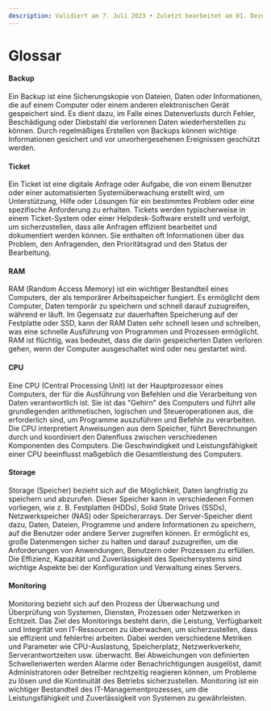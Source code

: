 ```yaml
---
description: Validiert am 7. Juli 2023 • Zuletzt bearbeitet am 01. Dezember 2023
---
```


# Glossar

#### Backup

Ein Backup ist eine Sicherungskopie von Dateien, Daten oder Informationen, die auf einem Computer oder einem anderen elektronischen Gerät gespeichert sind. Es dient dazu, im Falle eines Datenverlusts durch Fehler, Beschädigung oder Diebstahl die verlorenen Daten wiederherstellen zu können. Durch regelmäßiges Erstellen von Backups können wichtige Informationen gesichert und vor unvorhergesehenen Ereignissen geschützt werden.

#### Ticket

Ein Ticket ist eine digitale Anfrage oder Aufgabe, die von einem Benutzer oder einer automatisierten Systemüberwachung erstellt wird, um Unterstützung, Hilfe oder Lösungen für ein bestimmtes Problem oder eine spezifische Anforderung zu erhalten. Tickets werden typischerweise in einem Ticket-System oder einer Helpdesk-Software erstellt und verfolgt, um sicherzustellen, dass alle Anfragen effizient bearbeitet und dokumentiert werden können. Sie enthalten oft Informationen über das Problem, den Anfragenden, den Prioritätsgrad und den Status der Bearbeitung.

#### RAM

RAM (Random Access Memory) ist ein wichtiger Bestandteil eines Computers, der als temporärer Arbeitsspeicher fungiert. Es ermöglicht dem Computer, Daten temporär zu speichern und schnell darauf zuzugreifen, während er läuft. Im Gegensatz zur dauerhaften Speicherung auf der Festplatte oder SSD, kann der RAM Daten sehr schnell lesen und schreiben, was eine schnelle Ausführung von Programmen und Prozessen ermöglicht. RAM ist flüchtig, was bedeutet, dass die darin gespeicherten Daten verloren gehen, wenn der Computer ausgeschaltet wird oder neu gestartet wird.

#### CPU

Eine CPU (Central Processing Unit) ist der Hauptprozessor eines Computers, der für die Ausführung von Befehlen und die Verarbeitung von Daten verantwortlich ist. Sie ist das "Gehirn" des Computers und führt alle grundlegenden arithmetischen, logischen und Steueroperationen aus, die erforderlich sind, um Programme auszuführen und Befehle zu verarbeiten. Die CPU interpretiert Anweisungen aus dem Speicher, führt Berechnungen durch und koordiniert den Datenfluss zwischen verschiedenen Komponenten des Computers. Die Geschwindigkeit und Leistungsfähigkeit einer CPU beeinflusst maßgeblich die Gesamtleistung des Computers.

#### Storage

Storage (Speicher) bezieht sich auf die Möglichkeit, Daten langfristig zu speichern und abzurufen. Dieser Speicher kann in verschiedenen Formen vorliegen, wie z. B. Festplatten (HDDs), Solid State Drives (SSDs), Netzwerkspeicher (NAS) oder Speicherarrays. Der Server-Speicher dient dazu, Daten, Dateien, Programme und andere Informationen zu speichern, auf die Benutzer oder andere Server zugreifen können. Er ermöglicht es, große Datenmengen sicher zu halten und darauf zuzugreifen, um die Anforderungen von Anwendungen, Benutzern oder Prozessen zu erfüllen. Die Effizienz, Kapazität und Zuverlässigkeit des Speichersystems sind wichtige Aspekte bei der Konfiguration und Verwaltung eines Servers.

#### Monitoring

Monitoring bezieht sich auf den Prozess der Überwachung und Überprüfung von Systemen, Diensten, Prozessen oder Netzwerken in Echtzeit. Das Ziel des Monitorings besteht darin, die Leistung, Verfügbarkeit und Integrität von IT-Ressourcen zu überwachen, um sicherzustellen, dass sie effizient und fehlerfrei arbeiten. Dabei werden verschiedene Metriken und Parameter wie CPU-Auslastung, Speicherplatz, Netzwerkverkehr, Serverantwortzeiten usw. überwacht. Bei Abweichungen von definierten Schwellenwerten werden Alarme oder Benachrichtigungen ausgelöst, damit Administratoren oder Betreiber rechtzeitig reagieren können, um Probleme zu lösen und die Kontinuität des Betriebs sicherzustellen. Monitoring ist ein wichtiger Bestandteil des IT-Managementprozesses, um die Leistungsfähigkeit und Zuverlässigkeit von Systemen zu gewährleisten.
